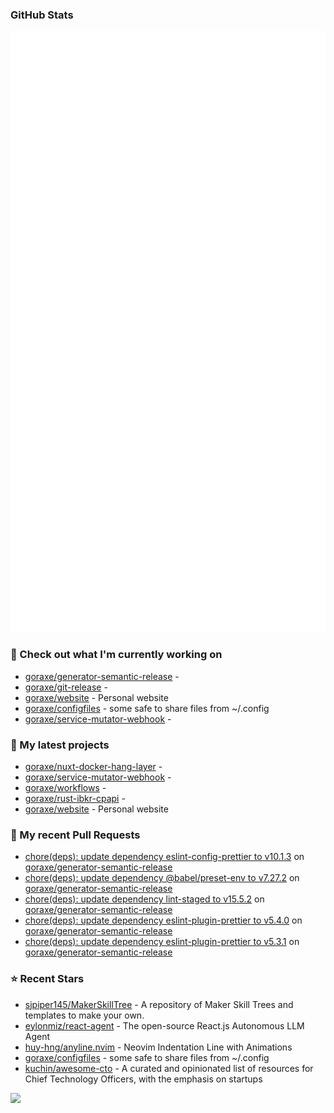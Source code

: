 
### GitHub Stats

<p align="left"><img src="https://raw.githubusercontent.com/goraxe/goraxe/main/github-metrics.svg" /></p>

### 👷 Check out what I'm currently working on

- [goraxe/generator-semantic-release](https://github.com/goraxe/generator-semantic-release) - 
- [goraxe/git-release](https://github.com/goraxe/git-release) - 
- [goraxe/website](https://github.com/goraxe/website) - Personal website
- [goraxe/configfiles](https://github.com/goraxe/configfiles) - some safe to share files from ~/.config 
- [goraxe/service-mutator-webhook](https://github.com/goraxe/service-mutator-webhook) - 
### 🌱 My latest projects

- [goraxe/nuxt-docker-hang-layer](https://github.com/goraxe/nuxt-docker-hang-layer) - 
- [goraxe/service-mutator-webhook](https://github.com/goraxe/service-mutator-webhook) - 
- [goraxe/workflows](https://github.com/goraxe/workflows) - 
- [goraxe/rust-ibkr-cpapi](https://github.com/goraxe/rust-ibkr-cpapi) - 
- [goraxe/website](https://github.com/goraxe/website) - Personal website
### 🔨 My recent Pull Requests

- [chore(deps): update dependency eslint-config-prettier to v10.1.3](https://github.com/goraxe/generator-semantic-release/pull/210) on [goraxe/generator-semantic-release](https://github.com/goraxe/generator-semantic-release)
- [chore(deps): update dependency @babel/preset-env to v7.27.2](https://github.com/goraxe/generator-semantic-release/pull/209) on [goraxe/generator-semantic-release](https://github.com/goraxe/generator-semantic-release)
- [chore(deps): update dependency lint-staged to v15.5.2](https://github.com/goraxe/generator-semantic-release/pull/208) on [goraxe/generator-semantic-release](https://github.com/goraxe/generator-semantic-release)
- [chore(deps): update dependency eslint-plugin-prettier to v5.4.0](https://github.com/goraxe/generator-semantic-release/pull/207) on [goraxe/generator-semantic-release](https://github.com/goraxe/generator-semantic-release)
- [chore(deps): update dependency eslint-plugin-prettier to v5.3.1](https://github.com/goraxe/generator-semantic-release/pull/206) on [goraxe/generator-semantic-release](https://github.com/goraxe/generator-semantic-release)
### ⭐ Recent Stars

- [sjpiper145/MakerSkillTree](https://github.com/sjpiper145/MakerSkillTree) - A repository of Maker Skill Trees and templates to make your own.  
- [eylonmiz/react-agent](https://github.com/eylonmiz/react-agent) - The open-source React.js Autonomous LLM Agent
- [huy-hng/anyline.nvim](https://github.com/huy-hng/anyline.nvim) - Neovim Indentation Line with Animations
- [goraxe/configfiles](https://github.com/goraxe/configfiles) - some safe to share files from ~/.config 
- [kuchin/awesome-cto](https://github.com/kuchin/awesome-cto) - A curated and opinionated list of resources for Chief Technology Officers, with the emphasis on startups

![](https://komarev.com/ghpvc/?username=goraxe)

